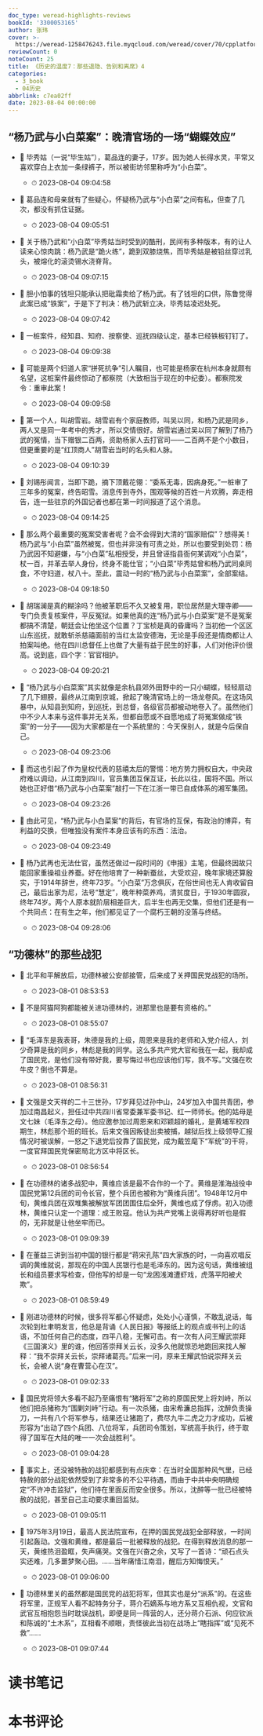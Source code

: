 ```yaml
---
doc_type: weread-highlights-reviews
bookId: '3300053165'
author: 张玮
cover: >-
  https://weread-1258476243.file.myqcloud.com/weread/cover/70/cpplatform_qwgflo4eb1mau4otm2d4us/t7_cpplatform_qwgflo4eb1mau4otm2d4us1679444511.jpg
reviewCount: 0
noteCount: 25
title: 《历史的温度7：那些退隐、告别和离席》4
categories:
  - 3_book
  - 04历史
abbrlink: c7ea02ff
date: 2023-08-04 00:00:00
---
```



## “杨乃武与小白菜案”：晚清官场的一场“蝴蝶效应”


- 📌 毕秀姑（一说“毕生姑”），葛品连的妻子，17岁。因为她人长得水灵，平常又喜欢穿白上衣加一条绿裤子，所以被街坊邻里称呼为“小白菜”。 
    - ⏱ 2023-08-04 09:04:58 

- 📌 葛品连和母亲就有了些疑心，怀疑杨乃武与“小白菜”之间有私，但查了几次，都没有抓住证据。 
    - ⏱ 2023-08-04 09:05:51 

- 📌 关于杨乃武和“小白菜”毕秀姑当时受到的酷刑，民间有多种版本，有的让人读来心惊肉跳：杨乃武是“跪火练”，跪到双膝烧焦，而毕秀姑是被铅丝穿过乳头，被熔化的滚烫锡水浇脊背。 
    - ⏱ 2023-08-04 09:07:15 

- 📌 胆小怕事的钱坦只能承认把砒霜卖给了杨乃武。有了钱坦的口供，陈鲁觉得此案已成“铁案”，于是下了判决：杨乃武斩立决，毕秀姑凌迟处死。 
    - ⏱ 2023-08-04 09:07:42 

- 📌 一桩案件，经知县、知府、按察使、巡抚四级认定，基本已经铁板钉钉了。 
    - ⏱ 2023-08-04 09:09:38 

- 📌 可能是两个妇道人家“拼死抗争”引人瞩目，也可能是杨家在杭州本身就颇有名望，这桩案件最终惊动了都察院（大致相当于现在的中纪委）。都察院发令：重审此案！ 
    - ⏱ 2023-08-04 09:09:58 

- 📌 第一个人，叫胡雪岩。胡雪岩有个家庭教师，叫吴以同，和杨乃武是同乡，两人又是同一年考中的秀才，所以交情很好。胡雪岩通过吴以同了解到了杨乃武的冤情，当下赠银二百两，资助杨家人去打官司——二百两不是个小数目，但更重要的是“红顶商人”胡雪岩当时的名头和人脉。 
    - ⏱ 2023-08-04 09:10:39 

- 📌 刘锡彤闻言，当即下跪，摘下顶戴花翎：“委系无毒，因病身死。”一桩审了三年多的冤案，终告昭雪。消息传到寺外，围观等候的百姓一片欢腾，奔走相告，连一些驻京的外国记者也都在第一时间报道了这个消息。 
    - ⏱ 2023-08-04 09:14:25 

- 📌 那么两个最重要的冤案受害者呢？会不会得到大清的“国家赔偿”？想得美！杨乃武与“小白菜”虽然被冤，但也并非没有可责之处，所以也要受到处罚：杨乃武因不知避嫌，与“小白菜”私相授受，并且曾诬指县衙何某调戏“小白菜”，杖一百，并革去举人身份，终身不能仕官；“小白菜”毕秀姑曾和杨乃武同桌同食，不守妇道，杖八十。至此，震动一时的“杨乃武与小白菜案”，全部案结。 
    - ⏱ 2023-08-04 09:18:50 

- 📌 胡瑞澜是真的糊涂吗？他被革职后不久又被复用，职位居然是大理寺卿——专门负责复核案件，平反冤狱。如果他真的连“杨乃武与小白菜案”是不是冤案都搞不清楚，朝廷会让他坐这个位置？丁宝桢是真的昏庸吗？当初他一个区区山东巡抚，就敢斩杀慈禧面前的当红太监安德海，无论是手段还是情商都让人拍案叫绝。他在四川总督任上也做了大量有益于民生的好事，人们对他评价很高。说到底，四个字：官官相护。 
    - ⏱ 2023-08-04 09:20:21 

- 📌 “杨乃武与小白菜案”其实就像是余杭县郊外田野中的一只小蝴蝶，轻轻扇动了几下翅膀，最终从江南到京城，掀起了晚清官场上的一场龙卷风。在这场风暴中，从知县到知府，到巡抚，到总督，各级官员都被动地卷入了。虽然他们中不少人本来与这件事并无关系，但都自愿或不自愿地成了将冤案做成“铁案”的一分子——因为大家都是在一个系统里的：今天保别人，就是今后保自己。 
    - ⏱ 2023-08-04 09:23:06 

- 📌 而这也引起了作为皇权代表的慈禧太后的警惕：地方势力拥权自大，中央政府难以调动，从江南到四川，官员集团互保互证，长此以往，国将不国。所以她也正好借“杨乃武与小白菜案”敲打一下在江浙一带已自成体系的湘军集团。 
    - ⏱ 2023-08-04 09:23:26 

- 📌 由此可见，“杨乃武与小白菜案”的背后，有官场的互保，有政治的博弈，有利益的交换，但唯独没有案件本身应该有的东西：法治。 
    - ⏱ 2023-08-04 09:23:49 

- 📌 杨乃武再也无法仕官，虽然还做过一段时间的《申报》主笔，但最终因故只能回家重操祖业养蚕。好在他培育了一种新蚕丝，大受欢迎，晚年家境还算殷实，于1914年辞世，终年73岁。“小白菜”万念俱灰，在俗世间也无人肯收留自己，最后出家为尼，法号“慧定”，晚年种菜养鸡，清贫度日，于1930年圆寂，终年74岁。两个人原本就阶层相差巨大，后半生也再无交集，但他们还是有一个共同点：在有生之年，他们都见证了一个腐朽王朝的没落与终结。 
    - ⏱ 2023-08-04 09:28:06 
## “功德林”的那些战犯


- 📌 北平和平解放后，功德林被公安部接管，后来成了关押国民党战犯的场所。 
    - ⏱ 2023-08-01 08:53:53 

- 📌 不是阿猫阿狗都能被关进功德林的，进那里也是要有资格的。” 
    - ⏱ 2023-08-01 08:55:07 

- 📌 “毛泽东是我表哥，朱德是我的上级，周恩来是我的老师和入党介绍人，刘少奇算是我的同乡，林彪是我的同学。这么多共产党大官和我在一起，我却成了国民党，是他们没有带好我，要写悔过书也应该他们写，我不写。”文强在吹牛皮？倒也不算是。 
    - ⏱ 2023-08-01 08:56:31 

- 📌 文强是文天祥的二十三世孙，17岁拜见过孙中山，24岁加入中国共青团，参加过南昌起义，担任过中共四川省常委兼军委书记、红一师师长。他的姑母是文七妹（毛泽东之母）。他应邀参加过周恩来和邓颖超的婚礼，是黄埔军校四期生，林彪那个班的班长。后来文强因叛徒出卖被捕，越狱后找上级领导汇报情况时被误解，一怒之下退党后投靠了国民党，成为戴笠麾下“军统”的干将，一度官拜国民党保密局北方区中将区长。 
    - ⏱ 2023-08-01 08:56:54 

- 📌 在功德林的诸多战犯中，黄维应该是最不合作的一个了。黄维是淮海战役中国民党第12兵团的司令长官，整个兵团也被称为“黄维兵团”。1948年12月中旬，黄维兵团在双堆集被解放军团团围住后全歼，黄维也成了俘虏。初入功德林，黄维只认定一个道理：成王败寇。他认为共产党嘴上说得再好听也是假的，无非就是让他坐牢而已。 
    - ⏱ 2023-08-01 09:09:39 

- 📌 在董益三讲到当初中国的银行都是“蒋宋孔陈”四大家族的时，一向喜欢唱反调的黄维就说，那现在的中国人民银行也是毛泽东的。因为这句话，黄维被组长和组员要求写检查，但他写的却是一句“龙困浅滩遭虾戏，虎落平阳被犬欺”。 
    - ⏱ 2023-08-01 08:59:49 

- 📌 刚进功德林的时候，很多将军都心怀疑虑，处处小心谨慎，不敢乱说话，每次轮到杜聿明发言，他总是背诵《人民日报》等报纸上的观点或书刊上的话语，不加任何自己的态度，四平八稳，无懈可击。有一次有人问王耀武崇拜《三国演义》里的谁，他回答崇拜关云长，没多久他就惊恐地跑回来找人解释：“我不崇拜关云长，崇拜诸葛亮。”后来一问，原来王耀武怕说崇拜关云长，会被人说“身在曹营心在汉”。 
    - ⏱ 2023-08-01 09:02:33 

- 📌 国民党将领大多看不起乃至痛恨有“猪将军”之称的原国民党上将刘峙，所以他们把杀猪称为“围剿刘峙”行动。有一次杀猪，由宋希濂总指挥，沈醉负责操刀，一共有八个将军参与，结果还让猪跑了，费尽九牛二虎之力才成功，后被形容为“出动了四个兵团、八位将军，兵团司令策划，军统高手执行，终于取得了国军在大陆的唯一一次会战胜利”。 
    - ⏱ 2023-08-01 09:04:28 

- 📌 事实上，还没被特赦的战犯都感到有点庆幸：在当时全国那种风气里，已经特赦的部分战犯依然受到了非常多的不公平待遇，而由于中共中央明确规定“不许冲击监狱”，他们待在里面反而安全很多。所以，沈醉等一批已经被特赦的战犯，甚至自己主动要求重回监狱。 
    - ⏱ 2023-08-01 09:05:11 

- 📌 1975年3月19日，最高人民法院宣布，在押的国民党战犯全部释放，一时间引起轰动。文强和黄维，都是最后一批被释放的战犯。在得到释放消息的那一天，黄维热泪盈眶，失声痛哭。文强在兴奋之余，又写了一首诗：“顽石点头实还难，几多噩梦聚心田。……当年痛惜江南泪，醒后方知悔恨天。” 
    - ⏱ 2023-08-01 09:06:00 

- 📌 功德林里关的虽然都是国民党的战犯将军，但其实也是分“派系”的。在这些将军里，正规军人看不起特务分子，蒋介石嫡系与地方系又互相仇视，文官和武官互相抱怨当时耽误战机，即便是同一阵营的人，还分蒋介石派、何应钦派和陈诚的“土木系”，互相看不顺眼，责怪彼此当初在战场上“瞎指挥”或“见死不救”…… 
    - ⏱ 2023-08-01 09:07:44 

# 读书笔记


# 本书评论
